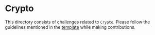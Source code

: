 # Crypto

This directory consists of challenges related to `Crypto`. Please follow the guidelines mentioned in the [template](../template.md) while making contributions.